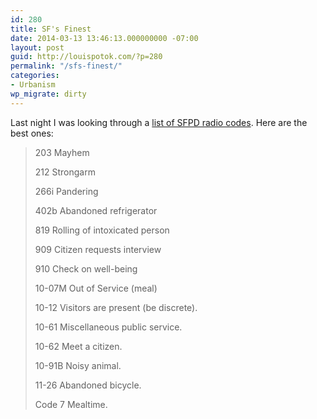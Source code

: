 ```yaml
---
id: 280
title: SF's Finest
date: 2014-03-13 13:46:13.000000000 -07:00
layout: post
guid: http://louispotok.com/?p=280
permalink: "/sfs-finest/"
categories:
- Urbanism
wp_migrate: dirty
---
```

Last night I was looking through a [list of SFPD radio codes](http://www.scansf.com/sfpd_radio_codes.txt). Here are the best ones:

> 203 Mayhem
> 
> 212 Strongarm
> 
> 266i Pandering
> 
> 402b Abandoned refrigerator
> 
> 819 Rolling of intoxicated person
> 
> 909 Citizen requests interview
> 
> 910 Check on well-being
> 
> 10-07M Out of Service (meal)
> 
> 10-12 Visitors are present (be discrete).
> 
> 10-61 Miscellaneous public service.
> 
> 10-62 Meet a citizen.
> 
> 10-91B Noisy animal.
> 
> 11-26 Abandoned bicycle.
> 
> Code 7 Mealtime.
